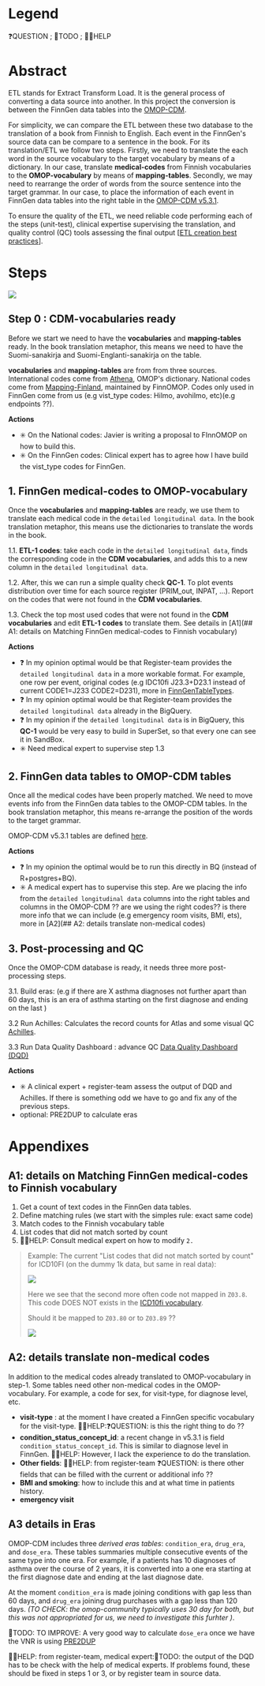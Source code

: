 # Legend

❓QUESTION ; 💪TODO ; 👩‍⚕️HELP 

# Abstract 

ETL stands for Extract Transform Load. It is the general process of converting a data source into another. 
In this project the conversion is between the FinnGen data tables into the [OMOP-CDM](https://www.ohdsi.org/data-standardization/the-common-data-model/).  

For simplicity, we can compare the ETL between these two database to the translation of a book from Finnish to English.
Each event in the  FinnGen's source data can be compare to a sentence in the book. For its translation/ETL we follow two steps. 
Firstly, we need to translate the each word in the source vocabulary to the target vocabulary by means of a dictionary. 
In our case, translate **medical-codes** from Finnish vocabularies to the **OMOP-vocabulary** by means of **mapping-tables**. 
Secondly, we may need to rearrange the order of words from the source sentence into the target grammar. 
In our case, to place the information of each event in FinnGen data tables into the right table in the [OMOP-CDM v5.3.1](https://ohdsi.github.io/CommonDataModel/cdm531.html). 

To ensure the quality of the ETL, we need reliable code performing each of the steps (unit-test), clinical expertise supervising the translation, and quality control (QC) tools assessing the final output [[ETL creation best practices](https://www.ohdsi.org/web/wiki/doku.php?id=documentation:etl_best_practices)].  


# Steps 

![](source/img/2021-09-28-09-47-41.png)

## Step 0 : CDM-vocabularies ready

Before we start we need to have the **vocabularies** and **mapping-tables** ready. In the book translation metaphor, this means we need to have the Suomi-sanakirja and Suomi-Englanti-sanakirja on the table. 

**vocabularies** and **mapping-tables** are from from three sources. International codes come from [Athena](athena.ohdsi.org/), OMOP's dictionary. National codes come from [Mapping-Finland](https://github.com/FINNGEN/mapping_finland), maintained by FinnOMOP. Codes only used in FinnGen come from us (e.g vist_type codes: Hilmo, avohilmo, etc)(e.g endpoints ??).  

**Actions**
- ✳️ On the National codes: Javier is writing a proposal to FInnOMOP on how to build this. 
- ✳️ On the FinnGen codes: Clinical expert has to agree how I have build the vist_type codes for FinnGen. 


## 1. FinnGen medical-codes to OMOP-vocabulary

Once the **vocabularies** and **mapping-tables** are ready, we use them to translate each medical code in the `detailed longitudinal data`.  In the book translation metaphor, this means use the dictionaries to translate the words in the book. 

1.1. **ETL-1 codes**: take each code in the `detailed longitudinal data`, finds the corresponding code in the **CDM vocabularies**, and adds this to a new column in the `detailed longitudinal data`.

1.2. After, this we can run a simple quality check **QC-1**. To plot events distribution over time for each source register (PRIM_out, INPAT, ...). Report on the codes that were not found in the **CDM vocabularies**. 

1.3. Check the top most used codes that were not found in the **CDM vocabularies** and edit  **ETL-1 codes** to translate them. See details in [A1](## A1: details on Matching FinnGen medical-codes to Finnish vocabulary)

**Actions**
- ❓ In my opinion optimal would be that Register-team provides the  `detailed longitudinal data` in a more workable format. For example, one row per event, original codes (e.g IDC10fi J23.3+D23.1 instead of current CODE1=J233 CODE2=D231), more in [FinnGenTableTypes](https://github.com/FINNGEN/FinnGenTableTypes).
- ❓ In my opinion optimal would be that Register-team provides the  `detailed longitudinal data`  already in the BigQuery. 
- ❓ In my opinion if the `detailed longitudinal data` is in BigQuery, this **QC-1** would be very easy to build in SuperSet, so that every one can see it in SandBox. 
- ✳️ Need medical expert to supervise step 1.3

## 2. FinnGen data tables to OMOP-CDM tables

Once all the medical codes have been properly matched. We need to move events info from the FinnGen data tables to the OMOP-CDM tables. In the book translation metaphor, this means re-arrange the position of the words to the target grammar. 

OMOP-CDM v5.3.1 tables are defined [here](https://ohdsi.github.io/CommonDataModel/cdm531.html). 

**Actions**
- ❓ In my opinion the optimal would be to run this directly in BQ (instead of R+postgres+BQ). 
-  ✳️ A medical expert has to supervise this step. Are we placing the info from the `detailed longitudinal data` columns into the right tables and columns in the OMOP-CDM ?? are we using the right codes?? is there more info that we can include (e.g emergency room visits, BMI, ets), more in [A2](## A2: details translate non-medical codes)


## 3. Post-processing and QC
Once the OMOP-CDM database is ready, it needs three more post-processing steps. 

3.1. Build eras: (e.g if there are X asthma diagnoses not further apart than 60 days, this is an era of asthma starting on the first diagnose and ending on the last )

3.2 Run Achilles: Calculates the record counts for Atlas and some visual QC [Achilles](https://ohdsi.github.io/Achilles/). 

3.3 Run Data Quality Dashboard : advance QC [Data Quality Dashboard (DQD)](https://ohdsi.github.io/DataQualityDashboard/)

**Actions**
- ✳️ A clinical expert + register-team assess the output of DQD and Achilles. If there is something odd we have to go and fix any of the previous steps. 
- optional: PRE2DUP to calculate eras

# Appendixes
## A1: details on Matching FinnGen medical-codes to Finnish vocabulary

1. Get a count of text codes in the FinnGen data tables. 
2. Define matching rules (we start with the simples rule: exact same code)
3. Match codes to the Finnish vocabulary table
4. List codes that did not match sorted by count
5. 👩‍⚕️HELP: Consult medical expert on how to modify `2.` 

>Example: 
The current "List codes that did not match sorted by count" for ICD10FI (on the dummy 1k data, but same in real data): 
>
>![](source/img/2021-09-20-10-35-26.png)
>
>Here we see that the second more often code not mapped in `Z03.8`. This code DOES NOT exists in the [ICD10fi vocabulary](https://www.julkari.fi/bitstream/handle/10024/80324/15c30d65-2b96-41d7-aca8-1a05aa8a0a19.pdf?sequence=1&isAllowed=y). 
>
>Should it be mapped to  `Z03.80` or to  `Z03.89` ??
>
>![](source/img/2021-09-20-10-38-48.png)

## A2: details translate non-medical codes

In addition to the medical codes already translated to OMOP-vocabulary in step-1. Some tables need other non-medical codes in the OMOP-vocabulary. For example, a code for sex, for visit-type, for diagnose level, etc. 

- **visit-type** : at the moment I have created a FinnGen  specific vocabulary for the visit-type. 👩‍⚕️HELP:❓QUESTION: is this the right thing to do ??
- **condition_status_concept_id**: a recent change in v5.3.1 is field `condition_status_concept_id`. This is similar to diagnose level in FinnGen. 👩‍⚕️HELP: However, I lack the experience to do the translation. 
- **Other fields**: 👩‍⚕️HELP: from register-team ❓QUESTION: is there other fields that can be filled with the current or additional info ?? 
- **BMI and smoking**: how to include this and at what time in patients history.  
- **emergency visit**

## A3 details in  Eras
OMOP-CDM includes three *derived eras tables*: `condition_era`, `drug_era`, and `dose_era`. 
These tables summaries multiple consecutive events of the same type into one era. 
For example, if a patients has 10 diagnoses of asthma over the course of 2 years, it is converted into a one era starting at the first diagnose date and ending at the last diagnose date.   

At the moment `condition_era` is made joining conditions with gap less than 60 days, and `drug_era` joining drug purchases with a gap less than 120 days. *(TO CHECK: the omop-community typically uses 30 day for both, but this was not appropriated for us, we need to investigate this furhter )*. 

💪TODO: TO IMPROVE: A very good way to calculate `dose_era` once we have the VNR is using [PRE2DUP](https://pubmed.ncbi.nlm.nih.gov/25890003/)  



👩‍⚕️HELP: from register-team, medical expert:💪TODO: the output of the DQD has to be check with the help of medical experts. If problems found, these should be fixed in steps 1 or 3, or by register team in source data. 


